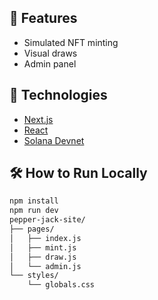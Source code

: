 ## 🧩 Features

- Simulated NFT minting  
- Visual draws  
- Admin panel  

## 🧪 Technologies

- [Next.js](https://nextjs.org/)  
- [React](https://reactjs.org/)  
- [Solana Devnet](https://solana.com/developers)  

## 🛠️ How to Run Locally

```bash
npm install
npm run dev
pepper-jack-site/
├── pages/
│   ├── index.js
│   ├── mint.js
│   ├── draw.js
│   └── admin.js
└── styles/
    └── globals.css
